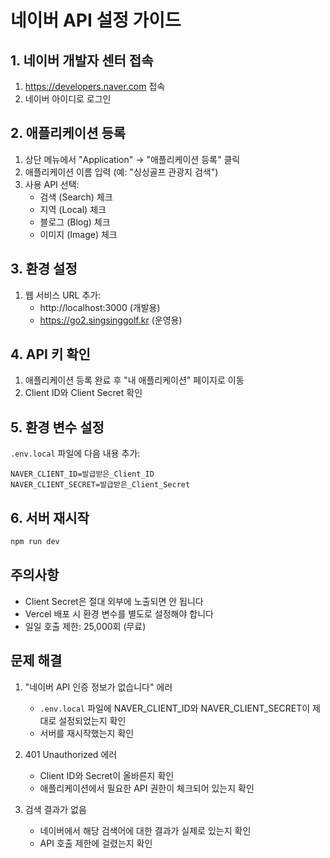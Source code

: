 # 네이버 API 설정 가이드

## 1. 네이버 개발자 센터 접속
1. https://developers.naver.com 접속
2. 네이버 아이디로 로그인

## 2. 애플리케이션 등록
1. 상단 메뉴에서 "Application" → "애플리케이션 등록" 클릭
2. 애플리케이션 이름 입력 (예: "싱싱골프 관광지 검색")
3. 사용 API 선택:
   - 검색 (Search) 체크
   - 지역 (Local) 체크
   - 블로그 (Blog) 체크
   - 이미지 (Image) 체크

## 3. 환경 설정
1. 웹 서비스 URL 추가:
   - http://localhost:3000 (개발용)
   - https://go2.singsinggolf.kr (운영용)

## 4. API 키 확인
1. 애플리케이션 등록 완료 후 "내 애플리케이션" 페이지로 이동
2. Client ID와 Client Secret 확인

## 5. 환경 변수 설정
`.env.local` 파일에 다음 내용 추가:
```
NAVER_CLIENT_ID=발급받은_Client_ID
NAVER_CLIENT_SECRET=발급받은_Client_Secret
```

## 6. 서버 재시작
```bash
npm run dev
```

## 주의사항
- Client Secret은 절대 외부에 노출되면 안 됩니다
- Vercel 배포 시 환경 변수를 별도로 설정해야 합니다
- 일일 호출 제한: 25,000회 (무료)

## 문제 해결
1. "네이버 API 인증 정보가 없습니다" 에러
   - `.env.local` 파일에 NAVER_CLIENT_ID와 NAVER_CLIENT_SECRET이 제대로 설정되었는지 확인
   - 서버를 재시작했는지 확인

2. 401 Unauthorized 에러
   - Client ID와 Secret이 올바른지 확인
   - 애플리케이션에서 필요한 API 권한이 체크되어 있는지 확인

3. 검색 결과가 없음
   - 네이버에서 해당 검색어에 대한 결과가 실제로 있는지 확인
   - API 호출 제한에 걸렸는지 확인
